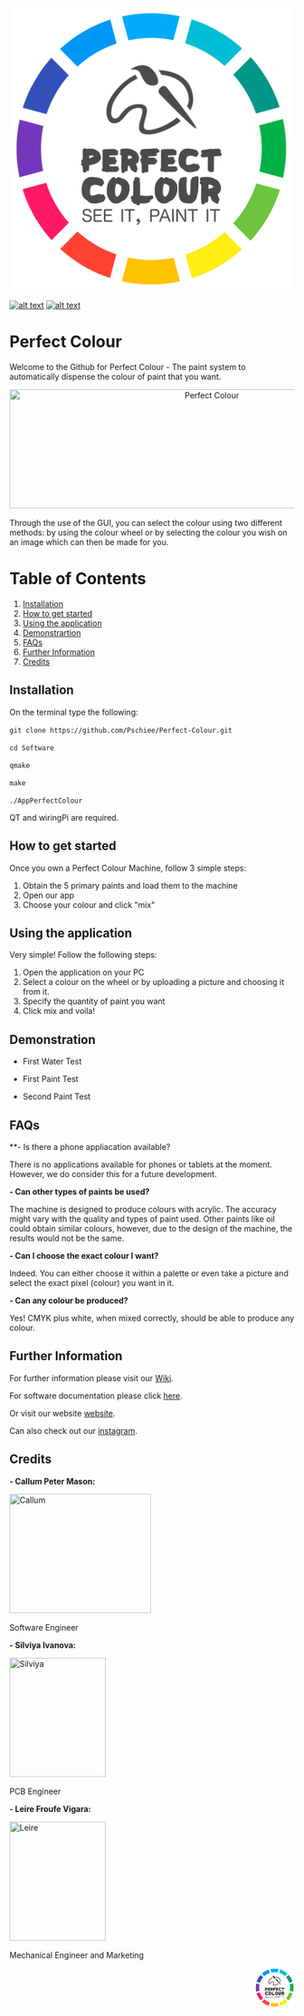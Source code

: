 <p align="center">
	<a href="https://enquiriesperfectco.wixsite.com/perfectcolour">
	<img src="https://github.com/Perfect-Colour/Perfect-Colour/blob/master/Images/Perfect_Colour_Logo_01.png" 
	 title="Perfect Colour" width="500" height="500" ></a></p>

<!-- display the social media buttons in your README -->

[![alt text][1.1]][1]
[![alt text][2.1]][2]

<!-- links to social media icons -->
<!-- no need to change these -->

<!-- icons with padding -->

[1.1]: http://i.imgur.com/tXSoThF.png (twitter icon with padding)
[2.1]: http://i.imgur.com/P3YfQoD.png (facebook icon with padding)


<!-- links to your social media accounts -->
<!-- update these accordingly -->

[1]: https://twitter.com/PerfectColour1
[2]: https://www.facebook.com/Perfect-Colour-2317584661807012/

# Perfect Colour 

Welcome to the Github for Perfect Colour - The paint system to automatically dispense the colour of paint that you want.

<p align="center">
	<img src="https://github.com/Pschiee/Perfect-Colour/blob/master/Images/reasons.PNG" 
	 title="Perfect Colour" width="700" height="210" ></a></p>

Through the use of the GUI, you can select the colour using two different methods: by using the colour wheel or by selecting the colour you wish on an image which can then be made for you. 


# Table of Contents
1. [Installation](#installation)
2. [How to get started](#how-to-get-started)
3. [Using the application](#using-the-application)
4. [Demonstrartion](#demonstration)
5. [FAQs](#faqs)
6. [Further Information](#further-information)
7. [Credits](#credits)

## Installation

On the terminal type the following:

`git clone https://github.com/Pschiee/Perfect-Colour.git`

`cd Software`

`qmake`

`make`

`./AppPerfectColour`

QT and wiringPi are required.

## How to get started

Once you own a Perfect Colour Machine, follow 3 simple steps:
1. Obtain the 5 primary paints and load them to the machine
2. Open our app
3. Choose your colour and click "mix"

## Using the application

Very simple! Follow the following steps:
1. Open the application on your PC
2. Select a colour on the wheel or by uploading a picture and choosing it from it.
3. Specify the quantity of paint you want
4. Click mix and voila!

## Demonstration

- First Water Test

- First Paint Test

- Second Paint Test

## FAQs

**- Is there a phone appliacation available?

There is no applications available for phones or tablets at the moment. However, we do consider this for a future development.

**- Can other types of paints be used?**

The machine is designed to produce colours with acrylic. The accuracy might vary with the quality and types of paint used. Other paints like oil could obtain similar colours, however, due to the design of the machine, the results would not be the same.

**- Can I choose the exact colour I want?**

Indeed. You can either choose it within a palette or even take a picture and select the exact pixel (colour) you want in it.

**- Can any colour be produced?**

Yes! CMYK plus white, when mixed correctly, should be able to produce any colour. 

## Further Information

For further information please visit our <a href="https://github.com/Pschiee/Perfect-Colour/wiki">Wiki</a>. 

For software documentation please click <a href="https://pschiee.github.io/Perfect-Colour/">here</a>. 

Or visit our website <a href="https://enquiriesperfectco.wixsite.com/perfectcolour">website</a>.

Can also check out our <a href="https://www.instagram.com/perfect_colour_paint/">instagram</a>.


## Credits

<p align="right">

**- Callum Peter Mason:**

<p align="left">
	<img src="https://github.com/Pschiee/Perfect-Colour/blob/master/Images/Callum.jpg" 
	 title="Callum" width="250" height="210" ></a></p>
<p align="left">
Software Engineer	 
	 
**- Silviya Ivanova:** 

<p align="left">
	<img src="https://github.com/Pschiee/Perfect-Colour/blob/master/Images/Silviya.jpg" 
	 title="Silviya" width="170" height="210" ></a></p>
<p align="leftr">
PCB Engineer

	 
**- Leire Froufe Vigara:**

<p align="left">
	<img src="https://github.com/Pschiee/Perfect-Colour/blob/master/Images/Leire%20FV.jpg" 
	 title="Leire" width="170" height="210" ></a></p>
<p align="left">
Mechanical Engineer and Marketing
	 
	

 <p align="right">
 <img src="https://github.com/Perfect-Colour/Perfect-Colour/blob/master/Images/Perfect_Colour_Logo_01.png" 
	 title="Perfect Colour" width="70" height="70" ></a></p>
	 

